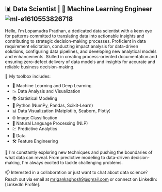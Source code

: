 ## 📊 Data Scientist | 🧬 Machine Learning Engineer![ml-e1610553826718](https://github.com/user-attachments/assets/7d899c6c-dd60-4251-90a3-143a0c036cc1)

Hello, I'm Lopamudra Pradhan, a dedicated data scientist with a keen eye for patterns committed to translating data into actionable insights and contributing to strategic decision-making processes. Proficient in data requirement elicitation, conducting impact analysis for data-driven solutions, configuring data pipelines, and developing new analytical models and enhancements. Skilled in creating process-oriented documentation and ensuring zero-defect delivery of data models and insights for accurate and reliable business decision-making.

🔬 My toolbox includes:

- 🤖 Machine Learning and Deep Learning
- 📉 Data Analysis and Visualization
- 📚 Statistical Modeling
- 🐍 Python (NumPy, Pandas, Scikit-Learn)
- 📊 Data Visualization (Matplotlib, Seaborn, Plotly)
- 🌐 Image Classification
- 🧠 Natural Language Processing (NLP)
- 💹 Predictive Analytics
- 📡 Data
- 🛠 Feature Engineering

🌱 I'm constantly exploring new techniques and pushing the boundaries of what data can reveal. From predictive modeling to data-driven decision-making, I'm always excited to tackle challenging problems.

📫 Interested in a collaboration or just want to chat about data science? Reach out via email at mrigankaghosh9@gmail.com or connect on LinkedIn: [LinkedIn Profile].

<!--
**Lopa0007/Lopa0007** is a ✨ _special_ ✨ repository because its `README.md` (this file) appears on your GitHub profile.



Here are some ideas to get you started:

- 🔭 I’m currently working on ...
- 🌱 I’m currently learning ...
- 👯 I’m looking to collaborate on ...
- 🤔 I’m looking for help with ...
- 💬 Ask me about ...
- 📫 How to reach me: ...
- 😄 Pronouns: ...
- ⚡ Fun fact: ...
-->
